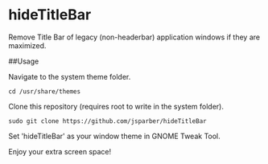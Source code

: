 hideTitleBar
============

Remove Title Bar of legacy (non-headerbar) application windows if they are maximized.

##Usage

Navigate to the system theme folder.

`
cd /usr/share/themes
`

Clone this repository (requires root to write in the system folder).

`
sudo git clone https://github.com/jsparber/hideTitleBar
`

Set 'hideTitleBar' as your window theme in GNOME Tweak Tool.

Enjoy your extra screen space!
